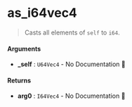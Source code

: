 # as\_i64vec4

>  Casts all elements of `self` to `i64`.

#### Arguments

- **\_self** : `U64Vec4` \- No Documentation 🚧

#### Returns

- **arg0** : `I64Vec4` \- No Documentation 🚧